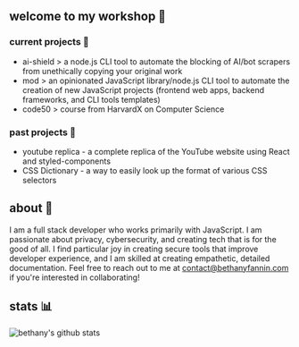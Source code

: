 ## welcome to my workshop 👋

### current projects 🌱
- ai-shield > a node.js CLI tool to automate the blocking of AI/bot scrapers from unethically copying your original work
- mod > an opinionated JavaScript library/node.js CLI tool to automate the creation of new JavaScript projects (frontend web apps, backend frameworks, and CLI tools templates)
- code50 > course from HarvardX on Computer Science

### past projects 🔭
- youtube replica - a complete replica of the YouTube website using React and styled-components
- CSS Dictionary - a way to easily look up the format of various CSS selectors

## about 🤔
I am a full stack developer who works primarily with JavaScript. I am passionate about privacy, cybersecurity, and creating tech that is for the good of all. I find particular joy in creating secure tools that improve developer experience, and I am skilled at creating empathetic, detailed documentation. Feel free to reach out to me at contact@bethanyfannin.com if you're interested in collaborating!

## stats 📊

![bethany's github stats](https://github-readme-stats-git-masterrstaa-rickstaa.vercel.app/api?username=bjf5201&theme=cobalt&hide_rank=true)
<!--
**bjf5201/bjf5201** is a ✨ _special_ ✨ repository because its `README.md` (this file) appears on your GitHub profile.

Here are some ideas to get you started:

- 🔭 I’m currently working on ...
- 🌱 I’m currently learning ...
- 👯 I’m looking to collaborate on ...
- 🤔 I’m looking for help with ...
- 💬 Ask me about ...
- 📫 How to reach me: ...
- 😄 Pronouns: ...
- ⚡ Fun fact: ...
-->
